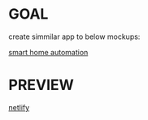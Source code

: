 # GOAL

create simmilar app to below mockups:

[smart home automation](https://dribbble.com/shots/19245407-Smart-Home-Automation-App)

# PREVIEW

[netlify](https://thriving-dasik-c6ee39.netlify.app/)
